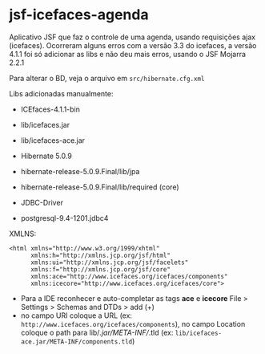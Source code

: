 # jsf-icefaces-agenda
Aplicativo JSF que faz o controle de uma agenda, usando requisições ajax (icefaces). Ocorreram alguns erros com a versão 3.3 do icefaces, a versão 4.1.1 foi só adicionar as libs e não deu mais erros, usando o JSF Mojarra 2.2.1

Para alterar o BD, veja o arquivo em `src/hibernate.cfg.xml`

Libs adicionadas manualmente:

* ICEfaces-4.1.1-bin
 * lib/icefaces.jar
 * lib/icefaces-ace.jar


* Hibernate 5.0.9
 * hibernate-release-5.0.9.Final/lib/jpa
 * hibernate-release-5.0.9.Final/lib/required (core)


* JDBC-Driver
 * postgresql-9.4-1201.jdbc4

XMLNS:
```
<html xmlns="http://www.w3.org/1999/xhtml"
      xmlns:h="http://xmlns.jcp.org/jsf/html"
      xmlns:ui="http://xmlns.jcp.org/jsf/facelets"
      xmlns:f="http://xmlns.jcp.org/jsf/core"
      xmlns:ace="http://www.icefaces.org/icefaces/components"
      xmlns:icecore="http://www.icefaces.org/icefaces/core">
```
* Para a IDE reconhecer e auto-completar as tags **ace** e **icecore** File > Settings > Schemas and DTDs > add (+)
 * no campo URI coloque a URL (ex: `http://www.icefaces.org/icefaces/components`), no campo Location coloque o path para lib/*.jar/META-INF/*.tld (ex: `lib/icefaces-ace.jar/META-INF/components.tld`)
